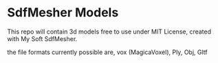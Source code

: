 # SdfMesher Models

This repo will contain 3d models free to use under MIT License, created  with My Soft SdfMesher.

the file formats currently possible are, vox (MagicaVoxel), Ply, Obj, Gltf
